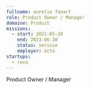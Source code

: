 ```yaml
---
fullname: aurelie favart
role: Product Owner / Manager 
domaine: Produit
missions:
  - start: 2021-05-20
    end: 2023-06-30
    status: service
    employer: octo
startups:
  - reva
---
```


Product Owner / Manager 
